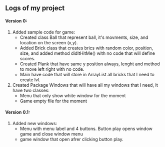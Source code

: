 ## Logs of my project

#### Version 0:
1. Added sample code for game:
    - Created class Ball that represent ball, it's movments, size, and location on the screen (x,y).
    - Added Brick class that creates brics with random color, position, size, and added method didItHitMe() with no code that will define scores.
    - Created Plank that have same y position always, lenght and method to move left right with no code.
    - Main have code that will store in ArrayList all bricks that I need to create lvl.
2. Created Package Windows that will have all my windows that I need, It have two classes:
    - Menu that only show white window for the moment
    - Game empty file for the moment
#### Version 0.1:
1. Added new windows:
    - Menu with menu label and 4 buttons. Button play opens window game and close window menu
    - game window that open afrer clicking button play.